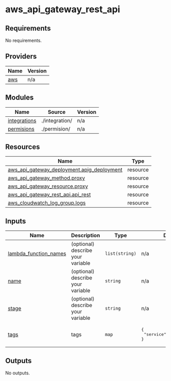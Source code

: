 # aws_api_gateway_rest_api
<!-- BEGIN_TF_DOCS -->
## Requirements

No requirements.

## Providers

| Name | Version |
|------|---------|
| <a name="provider_aws"></a> [aws](#provider\_aws) | n/a |

## Modules

| Name | Source | Version |
|------|--------|---------|
| <a name="module_integrations"></a> [integrations](#module\_integrations) | ./integration/ | n/a |
| <a name="module_permisions"></a> [permisions](#module\_permisions) | ./permision/ | n/a |

## Resources

| Name | Type |
|------|------|
| [aws_api_gateway_deployment.apig_deployment](https://registry.terraform.io/providers/hashicorp/aws/latest/docs/resources/api_gateway_deployment) | resource |
| [aws_api_gateway_method.proxy](https://registry.terraform.io/providers/hashicorp/aws/latest/docs/resources/api_gateway_method) | resource |
| [aws_api_gateway_resource.proxy](https://registry.terraform.io/providers/hashicorp/aws/latest/docs/resources/api_gateway_resource) | resource |
| [aws_api_gateway_rest_api.api_rest](https://registry.terraform.io/providers/hashicorp/aws/latest/docs/resources/api_gateway_rest_api) | resource |
| [aws_cloudwatch_log_group.logs](https://registry.terraform.io/providers/hashicorp/aws/latest/docs/resources/cloudwatch_log_group) | resource |

## Inputs

| Name | Description | Type | Default | Required |
|------|-------------|------|---------|:--------:|
| <a name="input_lambda_function_names"></a> [lambda\_function\_names](#input\_lambda\_function\_names) | (optional) describe your variable | `list(string)` | n/a | yes |
| <a name="input_name"></a> [name](#input\_name) | (optional) describe your variable | `string` | n/a | yes |
| <a name="input_stage"></a> [stage](#input\_stage) | (optional) describe your variable | `string` | n/a | yes |
| <a name="input_tags"></a> [tags](#input\_tags) | tags | `map` | <pre>{<br>  "service": "api_gateway"<br>}</pre> | no |

## Outputs

No outputs.
<!-- END_TF_DOCS -->